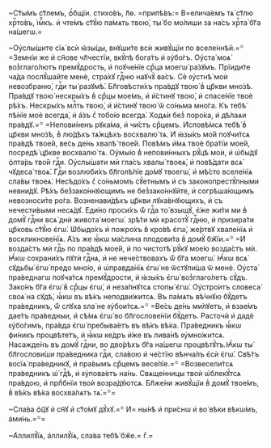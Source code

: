 ~Ст҃ы́мъ ст҃лемъ, ѻ҆́бщїи. стихо́въ, л҃ѳ. =припѣ́въ:= В=елича́емъ тѧ̀ ст҃лю
хрⷭ҇то́въ, і҆мⷬ҇къ. и҆ чте́мъ ст҃ꙋ́ю па́мѧть твою̀, ты́ бо мо́лиши за на́съ
хрⷭ҇та̀ бг҃а на́шегѡ.=

~Оу҆слы́шите сїѧ̀ всѝ ꙗ҆зы́цы, внꙋши́те всѝ живꙋ́щїи по вселе́ннѣй.=꙳
=Земні́и же и҆ сн҃ове чл҃честїи, вкꙋ́пѣ бога́тъ и҆ ᲂу҆бо́гъ. Оу҆ста̀ моѧ̀
воз̾глаго́лютъ премꙋ́дрость, и҆ поꙋче́нїе срⷣца моегѡ̀ ра́зꙋмъ. Прїиди́те
ча́да послꙋ́шайте менѐ, стра́хꙋ гдⷭ҇ню наꙋчꙋ̀ ва́съ. Сѐ ᲂу҆стнѣ̀ моѝ
невозбраню̀, гдⷭ҇и ты̀ разꙋмѣ̀. Бл҃говѣсти́хъ пра́вдꙋ твою̀ в̾ цр҃кви мно́зѣ.
Пра́вдꙋ твою̀ нескры́хъ в̾ срⷣцы мое́мъ, и҆ и҆́стинꙋ твою̀, и҆ спасе́нїе твоѐ
рѣ́хъ. Нескры́хъ млⷭ҇ть твою̀, и҆ и҆́стинꙋ твою̀ ѿ со́ньма мно́га. Къ тебѣ̀
пѣ́нїе моѐ всегда̀, и҆ а҆́зъ с̾ тобо́ю всегда̀. Ходѧ́и без̾ поро́ка, и҆
дѣ́лаѧи пра́вдꙋ.=꙳ =Непови́ненъ рꙋка́ма, и҆ чи́стъ срⷣцемъ. И҆сповѣ́мсѧ тебѣ̀ в̾
цр҃кви мно́зѣ, в̾ лю́дѣхъ тѧ́жцѣхъ восхвалю́ тѧ. И҆ ꙗ҆зы́къ мо́й поꙋчи́тсѧ
пра́вдѣ твое́й, ве́сь де́нь хвалѣ̀ твое́й. Повѣ́мъ и҆́мѧ твоѐ бра́тїи мое́й,
посредѣ̀ цр҃кве восхвалю́ тѧ. Оу҆мы́ю в̾ непови́нныхъ рꙋ́цѣ моѝ, и҆ ѡ҆бы́дꙋ
ѻ҆лта́рь тво́й гдⷭ҇и. Оу҆слы́шати мѝ гла́съ хвалы̀ твоеѧ̀, и҆ повѣ́дати всѧ̀
чꙋдеса̀ твоѧ̀. Гдⷭ҇и возлюби́хъ бл҃голѣ́пїе до́мꙋ твоегѡ̀, и҆ мѣ́сто вселе́нїѧ
сла́вы твоеѧ̀. Несѣдо́хъ с̾ со́ньмомъ сꙋ́етнымъ и҆ съ законопрестꙋ́пными
невни́дꙋ. Рѣ́хъ без̾зако́ннꙋющимъ не без̾зако́ннꙋйте, и҆ согрѣша́ющимъ
невозноси́те ро́га. Возненави́дѣхъ цр҃кви лꙋка́внꙋющихъ, и҆ съ нечести́выми
несѧ́дꙋ. Е҆ди́но проси́хъ ѿ́ гдⷭ҇а то̀ взыщꙋ̀, є҆́же жи́ти ми в̾ домꙋ̀ гдⷭ҇ни
всѧ̀ днѝ живота̀ моегѡ̀. зрѣ́ти мѝ красотꙋ̀ гдⷭ҇ню, и҆ призира́ти цр҃ковь
ст҃ꙋ́ю є҆гѡ̀. Ѡ҆быдо́хъ и҆ пожро́хъ в̾ кро́вѣ є҆гѡ̀, же́ртвꙋ хвале́нїѧ и҆
воскликнове́нїѧ. А҆́зъ же ꙗ҆́кѡ ма́слина плодови́та в̾ домꙋ̀ бж҃їи.=꙳ =И҆
возда́стъ мѝ гдⷭ҇ь по пра́вдѣ мое́й, и҆ по чистотѣ̀ рꙋ́кꙋ мое́ю возда́стъ мѝ.
Ꙗ҆́кѡ сохрани́хъ пꙋтѝ гдⷭ҇нѧ, и҆ не нече́ствовахъ ѿ́ бг҃а моегѡ̀. Ꙗ҆́кѡ всѧ̀
сꙋдьбы̀ є҆гѡ̀ предо мно́ю, и҆ ѡ҆правда́нїѧ є҆гѡ̀ не ѿстꙋпи́ша ѿ менѐ. Оу҆ста̀
пра́веднагѡ поꙋча́тсѧ премꙋ́дрости, и҆ ꙗ҆зы́къ є҆гѡ̀ воз̾глаго́летъ сꙋ́дъ.
Зако́нъ бг҃а є҆гѡ̀ в̾ срⷣцы є҆гѡ̀, и҆ неза́пнꙋтсѧ стопы̀ є҆гѡ̀. Оу҆стро́итъ
словеса̀ своѧ̀ на сꙋдѣ̀, ꙗ҆́кѡ въ вѣ́къ неподви́житсѧ. Въ па́мѧть вѣ́чнꙋю
бꙋ́детъ пра́ведникъ, ѿ́ слꙋха ѕла̀ не ᲂу҆бои́тсѧ.=꙳ =Ве́сь де́нь ми́лꙋетъ, и҆
взае́мъ дае́тъ пра́ведныи, и҆ сѣ́мѧ є҆гѡ̀ во бл҃гослове́нїи бꙋ́детъ. Расточѝ
и҆ дадѐ ᲂу҆бо́гимъ, пра́вда є҆гѡ̀ пребыва́етъ въ вѣ́къ вѣ́ка. Пра́ведникъ ꙗ҆́кѡ
фи́никъ процвѣте́тъ, и҆ ꙗ҆́кѡ ке́дръ и҆́же въ лива́нѣ ᲂу҆мно́житсѧ. Насажде́нъ
въ домꙋ̀ гдⷭ҇ни, во дво́рѣхъ бг҃а на́шегѡ процвѣтꙋ́тъ.Ꙗ҆́кѡ ты̀ бл҃гослови́ши
пра́ведника гдⷭ҇и, сла́вою и҆ че́стїю вѣнча́лъ є҆сѝ є҆гѡ̀. Свѣ́тъ восїѧ̀
пра́ведникꙋ, и҆ пра́вымъ срⷣцемъ весе́лїе.=꙳ =Возвесели́тсѧ пра́ведникъ ѡ҆́
гдⷭ҇ѣ, и҆ ᲂу҆пова́етъ на́нь. Свѧще́нницы твоѝ ѡ҆блекꙋ́тсѧ пра́вдою, и҆
прпⷣбнїи твоѝ возра́дꙋютсѧ. Бл҃же́ни живꙋ́щїи в̾ домꙋ̀ твое́мъ, в̾ вѣ́къ
вѣ́ка восхва́лѧтъ тѧ̀.=꙳=

~Сла́ва ѻ҆ц҃ꙋ и҆ сн҃ꙋ и҆ ст҃о́мꙋ дꙋ́хꙋ.=꙳ И҆= ны́нѣ и҆ при́снѡ и҆ во́ вѣки
вѣкѡ́мъ, а҆ми́нь.=꙳=

~А҆ллилꙋ́їѧ, а҆ллилꙋ́їѧ, сла́ва тебѣ̀ бж҃е.= гⷤ.=

